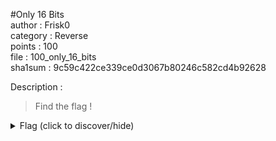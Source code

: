 #Only 16 Bits  
author : Frisk0  
category : Reverse  
points : 100  
file : 100_only_16_bits  
sha1sum : 9c59c422ce339ce0d3067b80246c582cd4b92628  
    
Description :    
>  
> Find the flag !  
>  
    
<details>    
    <summary>Flag (click to discover/hide)</summary>    
    <p>GH16{d0_y0u_l1k3_0ld_4sm?}</p>    
</details>    
